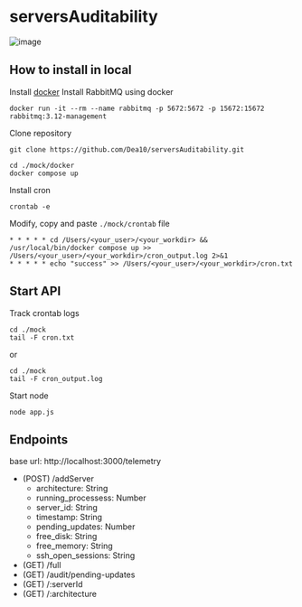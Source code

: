 # serversAuditability

![image](https://github.com/Dea10/serversAuditability/assets/16433973/6b3154d0-5b3e-45f2-aced-27cb1d9c3e9b)

## How to install in local
Install [docker](https://www.docker.com/get-started/)
Install RabbitMQ using docker
```
docker run -it --rm --name rabbitmq -p 5672:5672 -p 15672:15672 rabbitmq:3.12-management
```

Clone repository
```
git clone https://github.com/Dea10/serversAuditability.git
```

```
cd ./mock/docker
docker compose up
```

Install cron
```
crontab -e
```
Modify, copy and paste `./mock/crontab` file
```
* * * * * cd /Users/<your_user>/<your_workdir> && /usr/local/bin/docker compose up >> /Users/<your_user>/<your_workdir>/cron_output.log 2>&1
* * * * * echo "success" >> /Users/<your_user>/<your_workdir>/cron.txt
```

## Start API
Track crontab logs
```
cd ./mock
tail -F cron.txt 
```
or
```
cd ./mock
tail -F cron_output.log
```

Start node
```
node app.js
```
## Endpoints
base url: http://localhost:3000/telemetry

- (POST) /addServer
    - architecture: String
    - running_processess: Number
    - server_id: String
    - timestamp: String
    - pending_updates: Number
    - free_disk: String
    - free_memory: String
    - ssh_open_sessions: String
- (GET) /full
- (GET) /audit/pending-updates
- (GET) /:serverId
- (GET) /:architecture